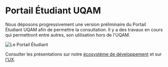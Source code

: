 # Portail Étudiant UQAM

Nous déposons progressivement une version préliminaire du Portail Étudiant UQAM afin de permettre la consultation. Il y a des travaux en cours qui permettront entre autres, son utilisation hors de l'UQAM.

![Le Portail Étudiant](./portail-etudiant.png?raw=true")

Consulter les présentations sur notre [écosystème de développement](https://docs.google.com/presentation/d/1LNCdUgwupjEPO-gb_KqIsgu1xVaivm3ReqhxEijZcL4/edit?usp=sharing) et sur [l'UX](https://docs.google.com/presentation/d/1gS6wAdBAX5LBqyZeeOYBcAQfz68ZbH6N4JDaPZilgbQ/edit?usp=sharing).
